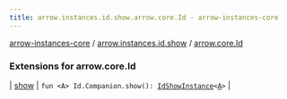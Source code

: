 ```yaml
---
title: arrow.instances.id.show.arrow.core.Id - arrow-instances-core
---
```


[arrow-instances-core](../../index.html) / [arrow.instances.id.show](../index.html) / [arrow.core.Id](./index.html)

### Extensions for arrow.core.Id

| [show](show.html) | `fun <A> Id.Companion.show(): `[`IdShowInstance`](../../arrow.instances/-id-show-instance/index.html)`<`[`A`](show.html#A)`>` |

